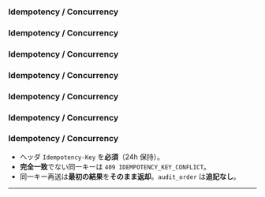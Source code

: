 <!-- AUTODOC:BEGIN mode=file_content path_globs=docs/_partials/apis/Do-Layer-Contract/08_idempotency_concurrency.md title="Idempotency / Concurrency" -->
### Idempotency / Concurrency

<!-- AUTODOC:BEGIN mode=file_content path_globs=docs/_partials/apis/Do-Layer-Contract/08_idempotency_concurrency.md title="Idempotency / Concurrency" -->
### Idempotency / Concurrency

<!-- AUTODOC:BEGIN mode=file_content path_globs=docs/_partials/apis/Do-Layer-Contract/08_idempotency_concurrency.md title="Idempotency / Concurrency" -->
### Idempotency / Concurrency

<!-- AUTODOC:BEGIN mode=file_content path_globs=docs/_partials/apis/Do-Layer-Contract/08_idempotency_concurrency.md title="Idempotency / Concurrency" -->
### Idempotency / Concurrency

<!-- AUTODOC:BEGIN mode=file_content path_globs=docs/_partials/apis/Do-Layer-Contract/08_idempotency_concurrency.md title="Idempotency / Concurrency" -->
### Idempotency / Concurrency

<!-- AUTODOC:BEGIN mode=file_content path_globs=docs/_partials/apis/Do-Layer-Contract/08_idempotency_concurrency.md title="Idempotency / Concurrency" -->
### Idempotency / Concurrency

<!-- AUTODOC:BEGIN mode=file_content path_globs=docs/_partials/apis/Do-Layer-Contract/08_idempotency_concurrency.md title="Idempotency / Concurrency" -->
### Idempotency / Concurrency

- ヘッダ `Idempotency-Key` を**必須**（24h 保持）。  
- **完全一致**でない同一キーは `409 IDEMPOTENCY_KEY_CONFLICT`。  
- 同一キー再送は**最初の結果**を**そのまま返却**。`audit_order` は**追記なし**。

---
<!-- AUTODOC:END -->
